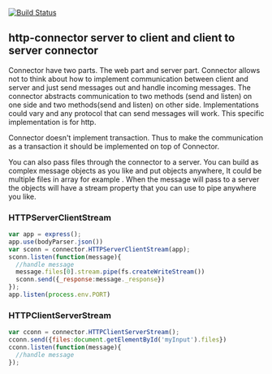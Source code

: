 [![Build Status](https://travis-ci.org/edjafarov/http-connector.svg?branch=master)](https://travis-ci.org/edjafarov/http-connector)
## http-connector server to client and client to server connector

Connector have two parts. The web part and server part. Connector allows not to think about how to implement communication between client and server and just send messages out and handle incoming messages. The connector abstracts communication to two methods (send and listen) on one side and two methods(send and listen) on other side. Implementations could vary and any protocol that can send messages will work. This specific implementation is for http.

Connector doesn't implement transaction. Thus to make the communication as a transaction it should be implemented on top of Connector.

You can also pass files through the connector to a server. You can build as complex message objects as you like and put <File> objects anywhere, It could be multiple files in array for example <FileList>. When the message will pass to a server the <File> objects will have a stream property that you can use to pipe anywhere you like.


### HTTPServerClientStream

```javascript
var app = express();
app.use(bodyParser.json())
var sconn = connector.HTTPServerClientStream(app);
sconn.listen(function(message){
  //handle message
  message.files[0].stream.pipe(fs.createWriteStream())
  sconn.send({_response:message._response})
});
app.listen(process.env.PORT)
```

### HTTPClientServerStream

```javascript
var cconn = connector.HTTPClientServerStream();
cconn.send({files:document.getElementById('myInput').files})
cconn.listen(function(message){
  //handle message
});
```
